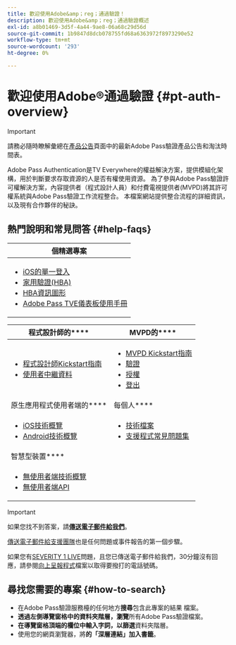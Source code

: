 ```yaml
---
title: 歡迎使用Adobe&amp；reg；通過驗證！
description: 歡迎使用Adobe&amp；reg；通過驗證概述
exl-id: a8b01469-3d5f-4a44-9ae8-06a68c29d56d
source-git-commit: 1b9847d8dcb078755fd68a6363972f8973290e52
workflow-type: tm+mt
source-wordcount: '293'
ht-degree: 0%

---
```


# 歡迎使用Adobe®通過驗證 {#pt-auth-overview}

>[!IMPORTANT]
>
> 請務必隨時瞭解彙總在[產品公告](/help/authentication/product-announcements.md)頁面中的最新Adobe Pass驗證產品公告和淘汰時間表。

Adobe Pass Authentication是TV Everywhere的權益解決方案，提供模組化架構，用於判斷要求存取資源的人是否有權使用資源。 為了參與Adobe Pass驗證許可權解決方案，內容提供者（程式設計人員）和付費電視提供者(MVPD)將其許可權系統與Adobe Pass驗證工作流程整合。 本檔案網站提供整合流程的詳細資訊，以及現有合作夥伴的秘訣。

## 熱門說明和常見問答 {#help-faqs}

| **個精選專案** |
|------------------------------------------------------------------------------------------------------------------------------------------------------------------------------------------------------------------------------------------------------------------------------------------------------------------------------------------------------------------------------------------------------------------------------------------------------------------------------------------------------------------------------------------------------------------------------------------------------------------------------------------------------------------------------------------------|
| <ul><li>[iOS的單一登入](/help/authentication/integration-guide-programmers/features-standard/sso-access/partner-sso/apple-sso/apple-sso-overview.md)</li><li>[家用驗證(HBA)](/help/authentication/integration-guide-programmers/features-standard/hba-access/home-based-authn-tve.md)</li><li>[HBA資訊圖形](https://dzf8vqv24eqhg.cloudfront.net/userfiles/258/326/ckfinder/files/AdobeNewsletterHBA.pdf)</li><li>[Adobe Pass TVE儀表板使用手冊](/help/authentication/user-guide-tve-dashboard/tve-dashboard-overview.md)</li></ul> |

| 程式設計師的&#x200B;**** | MVPD的&#x200B;**** |
|--------------------------------------------------------------------------------------------------------------------------------------------------------------------------------------------------------------------------------------------------------------------------------|-----------------------------------------------------------------------------------------------------------------------------------------------------------------------------------------------------------------------------------------------------------------------------------------------------------------------------------------------------------------------|
| <ul><li>[程式設計師Kickstart指南](/help/authentication/kickstart/programmer-kickstart-guide.md)</li><li>[使用者中繼資料](/help/authentication/integration-guide-programmers/legacy/rest-api-v1/apis/user-metadata.md)</li></ul> | <ul><li>[MVPD Kickstart指南](/help/authentication/kickstart/mvpd-kickstart-guide.md)</li><li>[驗證](/help/authentication/integration-guide-mvpds/authn-usecase.md)</li><li>[授權](/help/authentication/integration-guide-mvpds/authz-usecase.md)</li><li>[登出](/help/authentication/integration-guide-mvpds/usecase-mvpd-logout.md)</li></ul> |
| 原生應用程式使用者端的&#x200B;**** | 每個人&#x200B;**** |
| <ul><li>[iOS技術概覽](/help/authentication/integration-guide-programmers/legacy/sdks/ios-tvos-sdk/iostvos-sdk-overview.md)</li><li>[Android技術概覽](/help/authentication/integration-guide-programmers/legacy/sdks/android-sdk/android-sdk-overview.md)</li></ul> | <ul><li>[技術檔案](/help/authentication/kickstart/technical-paper.md)</li><li>[支援程式常見問題集](/help/authentication/kickstart/support-procedures-faqs.md)</li></ul> |
| 智慧型裝置&#x200B;**** |                                                                                                                                                                                                                                                                                                                                                                       |
| <ul><li>[無使用者端技術概覽](/help/authentication/integration-guide-programmers/legacy/rest-api-v1/rest-api-overview.md)</li><li>[無使用者端API](/help/authentication/integration-guide-programmers/legacy/rest-api-v1/rest-api-reference.md)</li></ul> |                                                                                                                                                                                                                                                                                                                                                                       |

>[!IMPORTANT]
>
> 如果您找不到答案，請&#x200B;[**傳送電子郵件給我們**](mailto:tve-support@adobe.com)。
>
> [傳送電子郵件給支援團隊](mailto:tve-support@adobe.com)也是任何問題或事件報告的第一個步驟。
>
> 如果您有[SEVERITY 1 LIVE](/help/authentication/kickstart/support-procedures-faqs.md)問題，且您已傳送電子郵件給我們，30分鐘沒有回應，請參閱[向上呈報程式](/help/authentication/kickstart/support-procedures-faqs.md)檔案以取得要撥打的電話號碼。

## 尋找您需要的專案 {#how-to-search}

* 在Adobe Pass驗證服務檯的任何地方&#x200B;**搜尋**包含此專案的結果
檔案。
* **透過左側導覽窗格中的資料夾階層，瀏覽**&#x200B;所有Adobe Pass驗證檔案。
* **在導覽窗格頂端的欄位中輸入字詞，以篩選**&#x200B;資料夾階層。
* 使用您的網頁瀏覽器，將&#x200B;**的「深層連結」加入書籤**。
